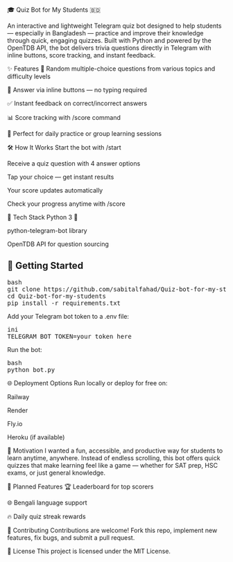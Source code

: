 🎓 Quiz Bot for My Students 🇧🇩

An interactive and lightweight Telegram quiz bot designed to help students — especially in Bangladesh — practice and improve their knowledge through quick, engaging quizzes.
Built with Python and powered by the OpenTDB API, the bot delivers trivia questions directly in Telegram with inline buttons, score tracking, and instant feedback.

✨ Features
🎯 Random multiple-choice questions from various topics and difficulty levels

💬 Answer via inline buttons — no typing required

✅ Instant feedback on correct/incorrect answers

📊 Score tracking with /score command

📅 Perfect for daily practice or group learning sessions

🛠️ How It Works
Start the bot with /start

Receive a quiz question with 4 answer options

Tap your choice — get instant results

Your score updates automatically

Check your progress anytime with /score

🔧 Tech Stack
Python 3 🐍

python-telegram-bot library

OpenTDB API for question sourcing

## 🚀 Getting Started

<pre>bash
git clone https://github.com/sabitalfahad/Quiz-bot-for-my-students.git
cd Quiz-bot-for-my-students
pip install -r requirements.txt
</pre>

Add your Telegram bot token to a .env file:
<pre>ini
TELEGRAM_BOT_TOKEN=your_token_here
</pre>

Run the bot:
<pre>bash
python bot.py</pre>

🌐 Deployment Options
Run locally or deploy for free on:

Railway

Render

Fly.io

Heroku (if available)

🎯 Motivation
I wanted a fun, accessible, and productive way for students to learn anytime, anywhere.
Instead of endless scrolling, this bot offers quick quizzes that make learning feel like a game — whether for SAT prep, HSC exams, or just general knowledge.

🔮 Planned Features
🏆 Leaderboard for top scorers

🌐 Bengali language support

🔥 Daily quiz streak rewards

🤝 Contributing
Contributions are welcome!
Fork this repo, implement new features, fix bugs, and submit a pull request.

📜 License
This project is licensed under the MIT License.

